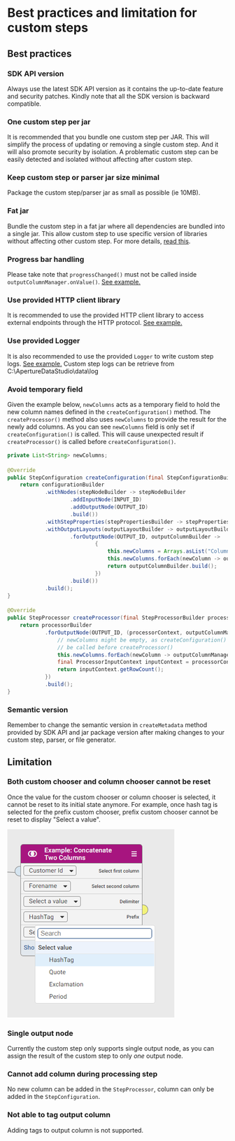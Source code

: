 # Best practices and limitation for custom steps

## Best practices

### SDK API version
Always use the latest SDK API version as it contains the up-to-date feature and security patches. Kindly note that all the SDK version is backward compatible.

### One custom step per jar
It is recommended that you bundle one custom step per JAR. This will simplify the process of updating or removing a single custom step. And it will also promote security by isolation. A problematic custom step can be easily detected and isolated without affecting after custom step.

### Keep custom step or parser jar size minimal
Package the custom step/parser jar as small as possible (ie 10MB).

### Fat jar
Bundle the custom step in a fat jar where all dependencies are bundled into a single jar. This allow custom step to use specific version of libraries without affecting other custom step. For more details, [read this](README.md#class-isolation).



### Progress bar handling
Please take note that `progressChanged()` must not be called inside `outputColumnManager.onValue()`. [See example.](README.md#Progress-bar-handling)

### Use provided HTTP client library
It is recommended to use the provided HTTP client library to access external endpoints through the HTTP protocol.  [See example.](README.md#The-HTTP-Client-library)

### Use provided Logger
It is also recommended to use the provided `Logger` to write custom step logs.  [See example.](README.md#The-Logging-library) Custom step logs can be retrieve from C:\ApertureDataStudio\data\log


### Avoid temporary field
Given the example below, `newColumns` acts as a temporary field to hold the new column names defined in the `createConfiguration()` method. The `createProcessor()` method also uses `newColumns` to provide the result for the newly add columns. As you can see `newColumns` field is only set if `createConfiguration()` is called. This will cause unexpected result if `createProcessor()` is called before `createConfiguration()`.

```java
private List<String> newColumns;

@Override
public StepConfiguration createConfiguration(final StepConfigurationBuilder configurationBuilder) {
    return configurationBuilder
            .withNodes(stepNodeBuilder -> stepNodeBuilder
                    .addInputNode(INPUT_ID)
                    .addOutputNode(OUTPUT_ID)
                    .build())
            .withStepProperties(stepPropertiesBuilder -> stepPropertiesBuilder.build())
            .withOutputLayouts(outputLayoutBuilder -> outputLayoutBuilder
                    .forOutputNode(OUTPUT_ID, outputColumnBuilder ->
                            {
                                this.newColumns = Arrays.asList("Column A", "Column B");
                                this.newColumns.forEach(newColumn -> outputColumnBuilder.addColumn(newColumn));
                                return outputColumnBuilder.build();
                            })
                    .build())
            .build();
}

@Override
public StepProcessor createProcessor(final StepProcessorBuilder processorBuilder) {
    return processorBuilder
            .forOutputNode(OUTPUT_ID, (processorContext, outputColumnManager) -> {
                // newColumns might be empty, as createConfiguration() might not 
                // be called before createProcessor()
                this.newColumns.forEach(newColumn -> outputColumnManager.onValue(newColumn, rowIndex -> "Value of " + newColumn));
                final ProcessorInputContext inputContext = processorContext.getInputContext(INPUT_ID).orElseThrow(IllegalArgumentException::new);
                return inputContext.getRowCount();
            })
            .build();
}
```

### Semantic version
Remember to change the semantic version in `createMetadata` method provided by SDK API and jar package version after making changes to your custom step, parser, or file generator.

## Limitation
### Both custom chooser and column chooser cannot be reset
Once the value for the custom chooser or column chooser is selected, it cannot be reset to its initial state anymore. For example, once hash tag is selected for the prefix custom chooser, prefix custom chooser cannot be reset to display "Select a value".

![cannot be reset](images/concatTwoColumnStep.png)


### Single output node
Currently the custom step only supports single output node, as you can assign the result of the custom step to only *one* output node.

### Cannot add column during processing step
No new column can be added in the `StepProcessor`, column can only be added in the `StepConfiguration`.

### Not able to tag output column
Adding tags to output column is not supported.
